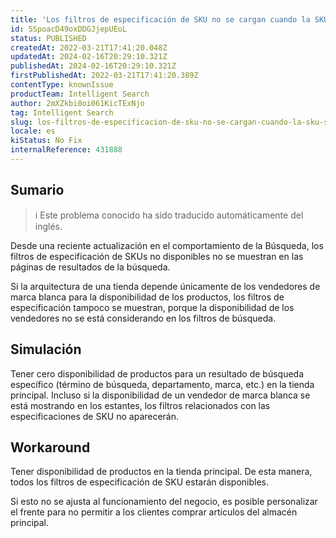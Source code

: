 ```yaml
---
title: 'Los filtros de especificación de SKU no se cargan cuando la SKU sólo está disponible en un vendedor de etiqueta blanca'
id: 5SpoacD49oxDDGJjepUEoL
status: PUBLISHED
createdAt: 2022-03-21T17:41:20.048Z
updatedAt: 2024-02-16T20:29:10.321Z
publishedAt: 2024-02-16T20:29:10.321Z
firstPublishedAt: 2022-03-21T17:41:20.389Z
contentType: knownIssue
productTeam: Intelligent Search
author: 2mXZkbi0oi061KicTExNjo
tag: Intelligent Search
slug: los-filtros-de-especificacion-de-sku-no-se-cargan-cuando-la-sku-solo-esta-disponible-en-un-vendedor-de-etiqueta-blanca
locale: es
kiStatus: No Fix
internalReference: 431888
---
```


## Sumario

>ℹ️ Este problema conocido ha sido traducido automáticamente del inglés.


Desde una reciente actualización en el comportamiento de la Búsqueda, los filtros de especificación de SKUs no disponibles no se muestran en las páginas de resultados de la búsqueda.

Si la arquitectura de una tienda depende únicamente de los vendedores de marca blanca para la disponibilidad de los productos, los filtros de especificación tampoco se muestran, porque la disponibilidad de los vendedores no se está considerando en los filtros de búsqueda.



## Simulación


Tener cero disponibilidad de productos para un resultado de búsqueda específico (término de búsqueda, departamento, marca, etc.) en la tienda principal. Incluso si la disponibilidad de un vendedor de marca blanca se está mostrando en los estantes, los filtros relacionados con las especificaciones de SKU no aparecerán.



## Workaround


Tener disponibilidad de productos en la tienda principal. De esta manera, todos los filtros de especificación de SKU estarán disponibles.

Si esto no se ajusta al funcionamiento del negocio, es posible personalizar el frente para no permitir a los clientes comprar artículos del almacén principal.

